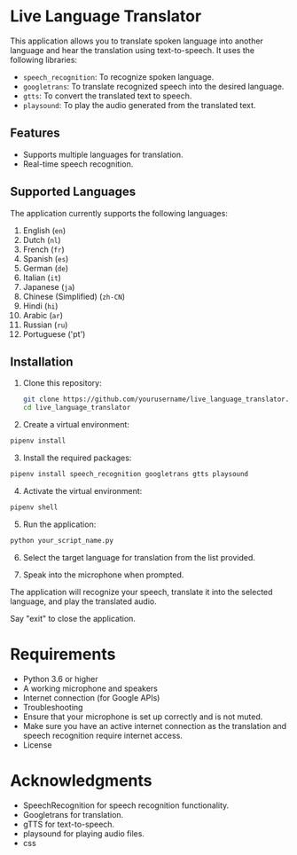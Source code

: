 # Live Language Translator

This application allows you to translate spoken language into another language and hear the translation using text-to-speech. It uses the following libraries:

- `speech_recognition`: To recognize spoken language.
- `googletrans`: To translate recognized speech into the desired language.
- `gtts`: To convert the translated text to speech.
- `playsound`: To play the audio generated from the translated text.

## Features

- Supports multiple languages for translation.
- Real-time speech recognition.

## Supported Languages

The application currently supports the following languages:

1. English (`en`)
2. Dutch (`nl`)
3. French (`fr`)
4. Spanish (`es`)
5. German (`de`)
6. Italian (`it`)
7. Japanese (`ja`)
8. Chinese (Simplified) (`zh-CN`)
9. Hindi (`hi`)
10. Arabic (`ar`)
11. Russian (`ru`)
12. Portuguese ('pt')

## Installation

1. Clone this repository:
   ```bash
   git clone https://github.com/yourusername/live_language_translator.git
   cd live_language_translator
   ```
2. Create a virtual environment:

  ```bash
pipenv install
```

3. Install the required packages:

```bash
pipenv install speech_recognition googletrans gtts playsound
```

4. Activate the virtual environment:

```bash
pipenv shell
```

5. Run the application:

```bash
python your_script_name.py
```

6. Select the target language for translation from the list provided.

7. Speak into the microphone when prompted.

The application will recognize your speech, translate it into the selected language, and play the translated audio.

Say "exit" to close the application.

# Requirements
- Python 3.6 or higher
- A working microphone and speakers
- Internet connection (for Google APIs)
- Troubleshooting
- Ensure that your microphone is set up correctly and is not muted.
- Make sure you have an active internet connection as the translation and speech recognition require internet access.
- License

# Acknowledgments
- SpeechRecognition for speech recognition functionality.
- Googletrans for translation.
- gTTS for text-to-speech.
- playsound for playing audio files.
- css
